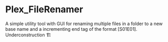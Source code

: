 # Plex_FileRenamer
A simple utility tool with GUI for renaming multiple files in a folder to a new base name and a incrementing end tag of the format [S01E01].
Underconstruction 🏗️
